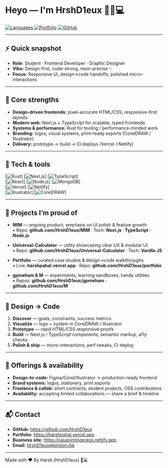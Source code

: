 # Heyo — I'm HrshD1eux 👋🎨💻

[![Languages](https://img.shields.io/badge/Languages-Rust·Next.js·TypeScript-7C3AED?style=for-the-badge&logo=rust&logoColor=white)]()
[![Portfolio](https://img.shields.io/badge/Portfolio-harshpahal.vercel.app-00E5CF?style=for-the-badge&logo=vercel&logoColor=white)](https://harshpahal.vercel.app)
[![GitHub](https://img.shields.io/badge/GitHub-github.com%2FHrshD1eux-181717?style=for-the-badge&logo=github&logoColor=white)](https://github.com/HrshD1eux)


---

## ⚡ Quick snapshot
- **Role:** Student · Frontend Developer · Graphic Designer  
- **Vibe:** Design-first, code-strong, neon-precise ✨  
- **Focus:** Responsive UI, design→code handoffs, polished micro-interactions

---

## 🔧 Core strengths
- **Design-driven frontends:** pixel-accurate HTML/CSS, responsive-first layouts  
- **Modern web:** Next.js + TypeScript for scalable, typed frontends  
- **Systems & performance:** Rust for tooling / performance-minded work  
- **Branding:** logos, visual systems, print-ready exports (CorelDRAW / Illustrator)  
- **Delivery:** prototype → build → CI deploys (Vercel / Netlify)

---

## 🧰 Tech & tools
[![Rust](https://img.shields.io/badge/Rust-000000?style=flat&logo=rust&logoColor=white)] [![Next.js](https://img.shields.io/badge/Next.js-000000?style=flat&logo=nextdotjs&logoColor=white)] [![TypeScript](https://img.shields.io/badge/TypeScript-3178C6?style=flat&logo=typescript&logoColor=white)]  
[![React](https://img.shields.io/badge/React-61DAFB?style=flat&logo=react&logoColor=black)] [![Node.js](https://img.shields.io/badge/Node.js-339933?style=flat&logo=node.js&logoColor=white)] [![MongoDB](https://img.shields.io/badge/MongoDB-47A248?style=flat&logo=mongodb&logoColor=white)]  
[![Vercel](https://img.shields.io/badge/Vercel-000000?style=flat&logo=vercel&logoColor=white)] [![Netlify](https://img.shields.io/badge/Netlify-00C7B7?style=flat&logo=netlify&logoColor=white)]  
[![Illustrator](https://img.shields.io/badge/Illustrator-FF9A00?style=flat&logo=adobe&logoColor=white)] [![CorelDRAW](https://img.shields.io/badge/CorelDRAW-00ADEF?style=flat&logo=coreldraw&logoColor=white)]

---

## 🚀 Projects I’m proud of
- **MIM** — ongoing product; emphasis on UI polish & feature growth  
  • Repo: **github.com/HrshD1eux/MIM** · Tech: **Next.js · TypeScript · Node.js**

- **Universal-Calculator** — utility showcasing clear UX & modular UI  
  • Repo: **github.com/HrshD1eux/Universal-Calculator** · Tech: **Vanilla JS**

- **Portfolio** — curated case studies & design→code walkthroughs  
  • Live: **harshpahal.vercel.app** · Repo: **github.com/HrshD1eux/portfolio**

- **gpmeham & M** — experiments, learning sandboxes, handy utilities  
  • Repos: **github.com/HrshD1eux/gpmeham · github.com/HrshD1eux/M**

---

## 🧭 Design → Code
1. **Discover** — goals, constraints, success metrics  
2. **Visualize** — logo + system in CorelDRAW / Illustrator  
3. **Prototype** — rapid HTML/CSS responsive proofs  
4. **Build** — Next.js / TypeScript components, semantic markup, a11y checks  
5. **Polish & ship** — micro-interactions, perf tweaks, CI deploy

---

## 💼 Offerings & availability
- **Design-to-code:** Figma/Corel/Illustrator → production-ready frontend  
- **Brand systems:** logos, stationery, print exports  
- **Freelance & collab:** short contracts, student projects, OSS contributions  
- **Availability:** accepting limited collaborations — share a brief & timeline

---

## 📬 Contact
- **GitHub:** https://github.com/HrshD1eux  
- **Portfolio:** https://harshpahal.vercel.app  
- **Business site:** https://rajuprintingpress.netlify.app
- **Email:** HrshD1eux@proton.me

---

Made with  ❤️ By  Harsh (HrshD1eux) 🎨💻
